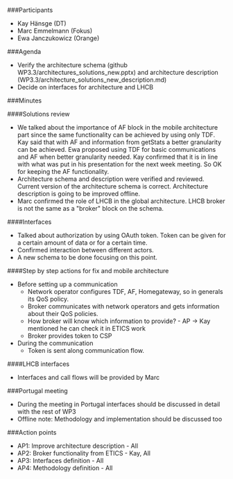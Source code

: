 ###Participants
* Kay Hänsge (DT)
* Marc Emmelmann (Fokus)
* Ewa Janczukowicz (Orange)

###Agenda
* Verify the architecture schema (github WP3.3/architectures_solutions_new.pptx) and architecture description (WP3.3/architecture_solutions_new_description.md)
* Decide on interfaces for architecture and LHCB

###Minutes

####Solutions review
- We talked about the importance of AF block in the mobile architecture part since the same functionality can be achieved by using only TDF. Kay said that with AF and information from getStats a better granularity can be achieved. Ewa proposed using TDF for basic communications and AF when better granularity needed. Kay confirmed that it is in line with what was put in his presentation for the next week meeting. So OK for keeping the AF functionality.
- Architecture schema and description were verified and reviewed. Current version of the architecture schema is correct. Architecture description is going to be improved offline.
- Marc confirmed the role of LHCB in the global architecture. LHCB broker is not the same as a "broker" block on the schema. 

####Interfaces
- Talked about authorization by using OAuth token. Token can be given for a certain amount of data or for a certain time.
- Confirmed interaction between different actors.
- A new schema to be done focusing on this point.

####Step by step actions for fix and mobile architecture
- Before setting up a communication
    - Network operator configures TDF, AF, Homegateway, so in generals its QoS policy.
    - Broker communicates with network operators and gets information about their QoS policies.
    - How broker will know which information to provide? - AP -> Kay mentioned he can check it in ETICS work
    - Broker provides token to CSP
- During the communication 
    - Token is sent along communication flow.

####LHCB interfaces
- Interfaces and call flows will be provided by Marc


###Portugal meeting
- During the meeting in Portugal interfaces should be discussed in detail with the rest of WP3
- Offline note: Methodology and implementation should be discussed too

###Action points
* AP1: Improve architecture description - All
* AP2: Broker functionality from ETICS - Kay, All
* AP3: Interfaces definition - All
* AP4: Methodology definition - All




